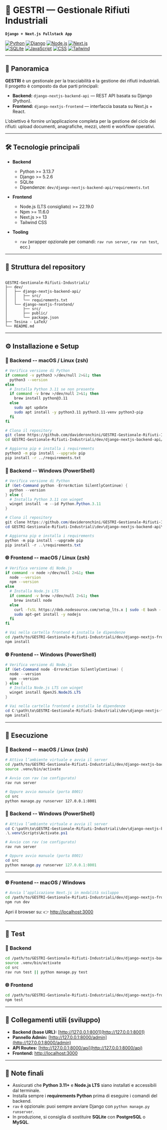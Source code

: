# 🦺 GESTRI — Gestionale Rifiuti Industriali
**`Django + Next.js Fullstack App`**

[![Python](https://img.shields.io/badge/python-3.13.7-blue)](https://www.python.org/) 
[![Django](https://img.shields.io/badge/framework-Django-orange)](https://www.djangoproject.com/) 
[![Node.js](https://img.shields.io/badge/nodejs-22.19.0-green)](https://nodejs.org/) 
[![Next.js](https://img.shields.io/badge/framework-Next.js-brown)](https://nextjs.org/)  
[![SQLite](https://img.shields.io/badge/database-SQLite-lightgrey)](https://www.sqlite.org/) 
[![JavaScript](https://img.shields.io/badge/lang-JavaScript-yellow)](https://developer.mozilla.org/docs/Web/JavaScript) 
[![CSS](https://img.shields.io/badge/lang-CSS-blue)](https://developer.mozilla.org/docs/Web/CSS) 
[![Tailwind](https://img.shields.io/badge/framework-Tailwind-blueviolet)](https://tailwindcss.com/)

---

## 🎯 Panoramica

**GESTRI** è un gestionale per la tracciabilità e la gestione dei rifiuti industriali.  
Il progetto è composto da due parti principali:

- **Backend:** `django-nextjs-backend-api` — REST API basata su Django (Python).  
- **Frontend:** `django-nextjs-frontend` — interfaccia basata su Next.js + React.

L’obiettivo è fornire un’applicazione completa per la gestione del ciclo dei rifiuti: upload documenti, anagrafiche, mezzi, utenti e workflow operativi.

---

## 🛠️ Tecnologie principali

- **Backend**
  - Python >= 3.13.7
  - Django >= 5.2.6
  - SQLite
  - Dipendenze: `dev/django-nextjs-backend-api/requirements.txt`

- **Frontend**
  - Node.js (LTS consigliato) >= 22.19.0
  - Npm >= 11.6.0
  - Next.js >= 13
  - Tailwind CSS

- **Tooling**
  - `rav` (wrapper opzionale per comandi: `rav run server`, `rav run test`, ecc.)

---

## 📁 Struttura del repository

```

GESTRI-Gestionale-Rifiuti-Industriali/
├── dev/
│   ├── django-nextjs-backend-api/
│   │   ├── src/
│   │   └── requirements.txt
│   └── django-nextjs-frontend/
│       ├── src/
│       ├── public/
│       └── package.json
├── Tesina - LaTeX/
└── README.md

````

---

## ⚙️ Installazione e Setup

### 🐍 Backend -- macOS / Linux (zsh)

```bash
# Verifica versione di Python
if command -v python3 >/dev/null 2>&1; then
  python3 --version
else
  # Installa Python 3.11 se non presente
  if command -v brew >/dev/null 2>&1; then
    brew install python@3.11
  else
    sudo apt update
    sudo apt install -y python3.11 python3.11-venv python3-pip
  fi
fi

# Clona il repository
git clone https://github.com/davideronchini/GESTRI-Gestionale-Rifiuti-Industriali.git
cd GESTRI-Gestionale-Rifiuti-Industriali/dev/django-nextjs-backend-api/src

# Aggiorna pip e installa i requirements
python3 -m pip install --upgrade pip
pip install -r ../requirements.txt
````

### 🐍 Backend -- Windows (PowerShell)

```powershell
# Verifica versione di Python
if (Get-Command python -ErrorAction SilentlyContinue) {
  python --version
} else {
  # Installa Python 3.11 con winget
  winget install -e --id Python.Python.3.11
}

# Clona il repository
git clone https://github.com/davideronchini/GESTRI-Gestionale-Rifiuti-Industriali.git
cd GESTRI-Gestionale-Rifiuti-Industriali\dev\django-nextjs-backend-api\src

# Aggiorna pip e installa i requirements
python -m pip install --upgrade pip
pip install -r ..\requirements.txt
```

### 🌐 Frontend -- macOS / Linux (zsh)

```bash
# Verifica versione di Node.js
if command -v node >/dev/null 2>&1; then
  node --version
  npm --version
else
  # Installa Node.js LTS
  if command -v brew >/dev/null 2>&1; then
    brew install node
  else
    curl -fsSL https://deb.nodesource.com/setup_lts.x | sudo -E bash -
    sudo apt-get install -y nodejs
  fi
fi

# Vai nella cartella frontend e installa le dipendenze
cd /path/to/GESTRI-Gestionale-Rifiuti-Industriali/dev/django-nextjs-frontend
npm install
```

### 🌐 Frontend -- Windows (PowerShell)

```powershell
# Verifica versione di Node.js
if (Get-Command node -ErrorAction SilentlyContinue) {
  node --version
  npm --version
} else {
  # Installa Node.js LTS con winget
  winget install OpenJS.NodeJS.LTS
}

# Vai nella cartella frontend e installa le dipendenze
cd C:\path\to\GESTRI-Gestionale-Rifiuti-Industriali\dev\django-nextjs-frontend
npm install
```

---

## 🚀 Esecuzione

### 🐍 Backend -- macOS / Linux (zsh)

```bash
# Attiva l’ambiente virtuale e avvia il server
cd /path/to/GESTRI-Gestionale-Rifiuti-Industriali/dev/django-nextjs-backend-api
source .venv/bin/activate

# Avvio con rav (se configurato)
rav run server

# Oppure avvio manuale (porta 8001)
cd src
python manage.py runserver 127.0.0.1:8001
```

### 🐍 Backend -- Windows (PowerShell)

```powershell
# Attiva l’ambiente virtuale e avvia il server
cd C:\path\to\GESTRI-Gestionale-Rifiuti-Industriali\dev\django-nextjs-backend-api
.\.venv\Scripts\Activate.ps1

# Avvio con rav (se configurato)
rav run server

# Oppure avvio manuale (porta 8001)
cd src
python manage.py runserver 127.0.0.1:8001
```

---

### 🌐 Frontend -- macOS / Windows

```bash
# Avvia l’applicazione Next.js in modalità sviluppo
cd /path/to/GESTRI-Gestionale-Rifiuti-Industriali/dev/django-nextjs-frontend
npm run dev
```

Apri il browser su:
👉 [http://localhost:3000](http://localhost:3000)

---

## 🧪 Test

### 🐍 Backend

```bash
cd /path/to/GESTRI-Gestionale-Rifiuti-Industriali/dev/django-nextjs-backend-api
source .venv/bin/activate
cd src
rav run test || python manage.py test
```

### 🌐 Frontend

```bash
cd /path/to/GESTRI-Gestionale-Rifiuti-Industriali/dev/django-nextjs-frontend
npm test
```

---

## 🔗 Collegamenti utili (sviluppo)

* **Backend (base URL):** [http://127.0.0.1:8001](http://127.0.0.1:8001)
* **Pannello Admin:** [http://127.0.0.1:8000/admin](http://127.0.0.1:8000/admin)
* **API Routes:** [http://127.0.0.1:8000/api](http://127.0.0.1:8000/api)
* **Frontend:** [http://localhost:3000](http://localhost:3000)

---

## 📎 Note finali

* Assicurati che **Python 3.11+** e **Node.js LTS** siano installati e accessibili dal terminale.
* Installa sempre i **requirements Python** prima di eseguire i comandi del backend.
* `rav` è opzionale: puoi sempre avviare Django con `python manage.py runserver`.
* In produzione, si consiglia di sostituire **SQLite** con **PostgreSQL** o **MySQL**.

```
